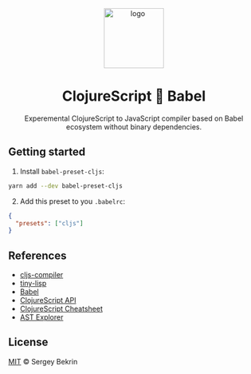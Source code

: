 <center>
  <img src="https://github.com/sergeybekrin/cljs/raw/master/.github/logo.png" alt="logo" width="120" height="120" />
  <h1>ClojureScript 🖤 Babel</h1>
  <p align="center">Experemental ClojureScript to JavaScript compiler based on Babel ecosystem without binary dependencies.</p>
</center>

## Getting started

1. Install `babel-preset-cljs`:

```sh
yarn add --dev babel-preset-cljs
```

2. Add this preset to you `.babelrc`:

```json
{
  "presets": ["cljs"]
}
```

## References

- [cljs-compiler](https://github.com/alanshaw/cljs-compiler)
- [tiny-lisp](https://github.com/daynin/tiny-lisp)
- [Babel](https://github.com/babel/babel)
- [ClojureScript API](http://cljs.github.io/api)
- [ClojureScript Cheatsheet](http://cljs.info/cheatsheet)
- [AST Explorer](https://astexplorer.net)

## License

[MIT](https://github.com/sergeykrinbe/cljs-compiler/blob/master/LICENSE) &copy;
Sergey Bekrin
